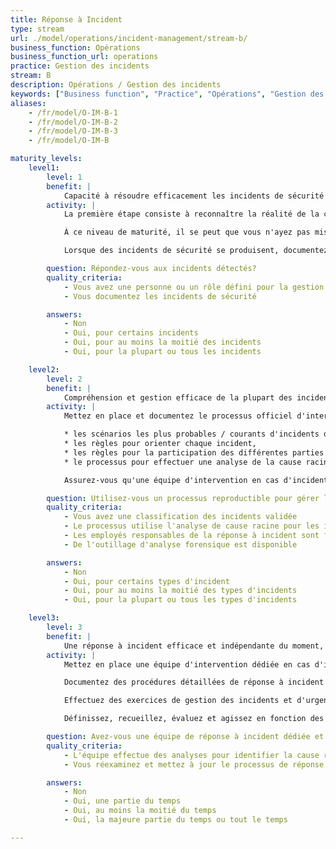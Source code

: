 ```yaml
---
title: Réponse à Incident
type: stream
url: ./model/operations/incident-management/stream-b/
business_function: Opérations
business_function_url: operations
practice: Gestion des incidents
stream: B
description: Opérations / Gestion des incidents
keywords: ["Business function", "Practice", "Opérations", "Gestion des incidents"]
aliases:
    - /fr/model/O-IM-B-1
    - /fr/model/O-IM-B-2
    - /fr/model/O-IM-B-3
    - /fr/model/O-IM-B

maturity_levels:
    level1:
        level: 1
        benefit: |
            Capacité à résoudre efficacement les incidents de sécurité les plus courants
        activity: |
            La première étape consiste à reconnaître la réalité de la compétence en matière de réponse à incident et à définir un responsable dédié. Fournissez-leur le temps et les ressources dont ils ont besoin pour suivre l'état actuel des bonnes pratiques en matière de gestion des incidents et des outils forensiques.

            À ce niveau de maturité, il se peut que vous n'ayez pas mis en place une équipe de réponse à incident dédiée, mais vous avez clarifié les participants au processus (généralement différents rôles). Définissez un point de contact unique pour le processus, connu de toutes les parties prenantes concernées. Veiller à ce que ce point de contact sache joindre chaque participant et définissez les responsabilités d'astreinte pour ceux qui en ont une.

            Lorsque des incidents de sécurité se produisent, documentez toutes les actions prises. Protégez ces informations contre tout accès non autorisé.

        question: Répondez-vous aux incidents détectés?
        quality_criteria:
            - Vous avez une personne ou un rôle défini pour la gestion des incidents
            - Vous documentez les incidents de sécurité

        answers:
            - Non
            - Oui, pour certains incidents
            - Oui, pour au moins la moitié des incidents
            - Oui, pour la plupart ou tous les incidents

    level2:
        level: 2
        benefit: |
            Compréhension et gestion efficace de la plupart des incidents de sécurité
        activity: |
            Mettez en place et documentez le processus officiel d'intervention en cas d'incident de sécurité. Assurez-vous que la documentation inclut des informations telles que :

            * les scénarios les plus probables / courants d'incidents de sécurité et des instructions de haut niveau pour les gérer ; pour de tels scénarios, utilisez également les connaissances publiques sur les incidents pertinents étant éventuellement survenus chez les tierces parties,
            * les règles pour orienter chaque incident,
            * les règles pour la participation des différentes parties prenantes, y compris la Direction Générale, les Relations Publiques, le Département Juridique, celui en charge de la Confidentialité, les Ressources Humaines, les autorités externes (Forces de l'Ordre) et les clients ; spécifiez le délai obligatoire pour ce faire, si nécessaire,
            * le processus pour effectuer une analyse de la cause racine et la documentation de ses résultats.

            Assurez-vous qu'une équipe d'intervention en cas d'incidents bien formée et bien informée est disponible pendant et en dehors des heures de bureau. Définissez les calendriers d'action et une salle de réunion de crise. Gardez les outils matériels et logiciels à jour et prêts à être utilisés à tout moment.

        question: Utilisez-vous un processus reproductible pour gérer les incidents ?
        quality_criteria:
            - Vous avez une classification des incidents validée
            - Le processus utilise l'analyse de cause racine pour les incidents de haute sévérité
            - Les employés responsables de la réponse à incident sont formés à ce processus
            - De l'outillage d'analyse forensique est disponible

        answers:
            - Non
            - Oui, pour certains types d'incident
            - Oui, pour au moins la moitié des types d'incidents
            - Oui, pour la plupart ou tous les types d'incidents

    level3:
        level: 3
        benefit: |
            Une réponse à incident efficace et indépendante du moment, de l'emplacement ou du type d'incident
        activity: |
            Mettez en place une équipe d'intervention dédiée en cas d'incident, disponible en permanence et responsable de l'amélioration continue du processus avec l'aide des ACR courantes. Pour les organisations éparses, définissez et documentez des règles logistiques pour tous les lieux pertinents si cela est raisonnable.

            Documentez des procédures détaillées de réponse à incident et tenez-les à jour. Automatisez les procédures lorsque cela est possible. Conservez toutes les ressources nécessaires à ces procédures (par ex., infrastructure de communication séparée ou emplacement externe fiable) prêtes à l'emploi. Détectez et corrigez l'indisponibilité de ces ressources en temps opportun.

            Effectuez des exercices de gestion des incidents et d'urgence régulièrement. Utilisez les résultats pour améliorer le processus.

            Définissez, recueillez, évaluez et agissez en fonction des métriques sur le processus de réponse à incident, y compris sur son amélioration continue.

        question: Avez-vous une équipe de réponse à incident dédiée et disponible?
        quality_criteria:
            - L'équipe effectue des analyses pour identifier la cause racine pour tous les incidents de sécurité sauf s'il y a une raison spécifique de ne pas le faire
            - Vous réexaminez et mettez à jour le processus de réponse au moins une fois par an

        answers:
            - Non
            - Oui, une partie du temps
            - Oui, au moins la moitié du temps
            - Oui, la majeure partie du temps ou tout le temps

---
```

